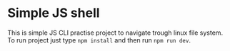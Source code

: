 # Simple JS shell

This is simple JS CLI practise project to navigate trough linux file system. \
To run project just type `npm install` and then run `npm run dev`.
